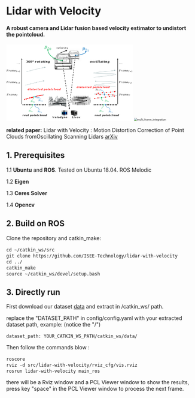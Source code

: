 # Lidar with Velocity

####  A robust camera and Lidar fusion based velocity estimator to undistort the pointcloud. 

<img src="./figs/scanningPattern.png" alt="scanningPattern" style="zoom: 33%;" />

<img src="/home/yw/vance/git/catkin_ws/src/lidar-with-velocity/figs/multi_frame_integration.png" alt="multi_frame_integration" style="zoom:50%;" />

**related paper:** Lidar with Velocity : Motion Distortion Correction of Point Clouds fromOscillating Scanning Lidars [arXiv](https://arxiv.org/abs/2111.09497)

## 1. Prerequisites

1.1 **Ubuntu** and **ROS**.  Tested on Ubuntu 18.04. ROS Melodic

1.2 **Eigen**

1.3 **Ceres Solver** 

1.4 **Opencv** 

## 2. Build on ROS

Clone the repository and catkin_make:

    cd ~/catkin_ws/src
    git clone https://github.com/ISEE-Technology/lidar-with-velocity
    cd ../
    catkin_make
    source ~/catkin_ws/devel/setup.bash



## 3. Directly run

First download our dataset [data](https://drive.google.com/drive/folders/1JEwnVVO84peunFiCXSc-T5QyK0gD3kAt?usp=sharing) and extract in /catkin_ws/ path.

replace the "DATASET_PATH" in config/config.yaml with your extracted dataset path, example: (notice the "/")

    dataset_path: YOUR_CATKIN_WS_PATH/catkin_ws/data/

Then follow the commands blow :

    roscore
    rviz -d src/lidar-with-velocity/rviz_cfg/vis.rviz
    rosrun lidar-with-velocity main_ros

there will be a Rviz window and a PCL Viewer window to show the results, press key "space" in the PCL Viewer window to process the next frame.
